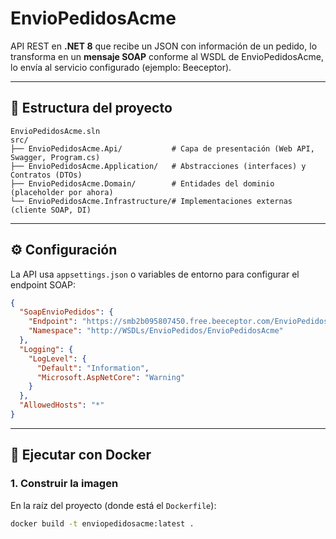 # EnvioPedidosAcme

API REST en **.NET 8** que recibe un JSON con información de un pedido, lo transforma en un **mensaje SOAP** conforme al WSDL de EnvioPedidosAcme, lo envía al servicio configurado (ejemplo: Beeceptor).

---

## 📂 Estructura del proyecto

```
EnvioPedidosAcme.sln
src/
├── EnvioPedidosAcme.Api/           # Capa de presentación (Web API, Swagger, Program.cs)
├── EnvioPedidosAcme.Application/   # Abstracciones (interfaces) y Contratos (DTOs)
├── EnvioPedidosAcme.Domain/        # Entidades del dominio (placeholder por ahora)
└── EnvioPedidosAcme.Infrastructure/# Implementaciones externas (cliente SOAP, DI)
```

---

## ⚙️ Configuración

La API usa `appsettings.json` o variables de entorno para configurar el endpoint SOAP:

```json
{
  "SoapEnvioPedidos": {
    "Endpoint": "https://smb2b095807450.free.beeceptor.com/EnvioPedidosAcmeService",
    "Namespace": "http://WSDLs/EnvioPedidos/EnvioPedidosAcme"
  },
  "Logging": {
    "LogLevel": {
      "Default": "Information",
      "Microsoft.AspNetCore": "Warning"
    }
  },
  "AllowedHosts": "*"
}
```

---

## 🐳 Ejecutar con Docker

### 1. Construir la imagen

En la raíz del proyecto (donde está el `Dockerfile`):

```bash
docker build -t enviopedidosacme:latest .
```
